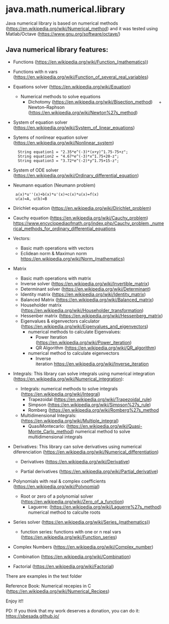 # java.math.numerical.library

Java numerical library is based on numerical methods (https://en.wikipedia.org/wiki/Numerical_method) and it was tested using Matlab/Octave (https://www.gnu.org/software/octave/)

## Java numerical library features:

+ Functions (https://en.wikipedia.org/wiki/Function_(mathematics))

+ Functions with n vars (https://en.wikipedia.org/wiki/Function_of_several_real_variables)

+ Equations solver (https://en.wikipedia.org/wiki/Equation)
  + Numerical methods to solve equations
    + Dichotomy (https://en.wikipedia.org/wiki/Bisection_method)  
    + Newton–Raphson (https://en.wikipedia.org/wiki/Newton%27s_method)

+ System of equation solver (https://en.wikipedia.org/wiki/System_of_linear_equations)

+ Sytems of nonlinear equation solver (https://en.wikipedia.org/wiki/Nonlinear_system)

        String equation1 = "2.35*e^(-3)*(x+y)^1.75-75+z";
        String equation2 = "4.67*e^(-3)*x^1.75+20-z";
        String equation3 = "3.72*e^(-2)*y^1.75+15-z";

+ System of ODE solver (https://en.wikipedia.org/wiki/Ordinary_differential_equation)

+ Neumann equation (Neumann problem)
      
       a(x)*u''(x)+b(x)*u'(x)+c(x)*u(x)=f(x)
       u(a)=A, u(b)=B

+ Dirichlet equation (https://en.wikipedia.org/wiki/Dirichlet_problem)

+ Cauchy equation (https://en.wikipedia.org/wiki/Cauchy_problem) https://www.encyclopediaofmath.org/index.php/Cauchy_problem,_numerical_methods_for_ordinary_differential_equations

+ Vectors:
  + Basic math operations with vectors
  + Eclidean norm & Maximun norm https://en.wikipedia.org/wiki/Norm_(mathematics)
  
+ Matrix
  + Basic math operations with matrix
  + Inverse solver (https://en.wikipedia.org/wiki/Invertible_matrix)
  + Determinant solver (https://en.wikipedia.org/wiki/Determinant)
  + Identity matrix (https://en.wikipedia.org/wiki/Identity_matrix)
  + Balanced Matrix (https://en.wikipedia.org/wiki/Balanced_matrix)
  + Householder matrix (https://en.wikipedia.org/wiki/Householder_transformation)
  + Hessenber matrix (https://en.wikipedia.org/wiki/Hessenberg_matrix)
  + Eigenvalues & eigenvectors calculator (https://en.wikipedia.org/wiki/Eigenvalues_and_eigenvectors)
    + numerical methods to calculate Eigenvalues:
      + Power Iteration (https://en.wikipedia.org/wiki/Power_iteration) 
      + QR Algorithm (https://en.wikipedia.org/wiki/QR_algorithm)
    + numerical method to calculate eigenvectors
      + Inverse iteration https://en.wikipedia.org/wiki/Inverse_iteration

+ Integrals: This library can solve integrals using numerical integration (https://en.wikipedia.org/wiki/Numerical_integration):
  + Integrals: numerical methods to solve integrals (https://en.wikipedia.org/wiki/Integral)
    + Trapezoidal (https://en.wikipedia.org/wiki/Trapezoidal_rule)
    + Simpson (https://en.wikipedia.org/wiki/Simpson%27s_rule)
    + Romberg (https://en.wikipedia.org/wiki/Romberg%27s_method
  + Multidimensional Integrals: (https://en.wikipedia.org/wiki/Multiple_integral)
    + QuasiMontecarlo: (https://en.wikipedia.org/wiki/Quasi-Monte_Carlo_method) numerical method to solve multidimensional integrals
 
+ Derivatives: This library can solve derivatives using numerical diferenciation (https://en.wikipedia.org/wiki/Numerical_differentiation)

  + Derivatives (https://en.wikipedia.org/wiki/Derivative)

  + Partial derivatives (https://en.wikipedia.org/wiki/Partial_derivative)
  
+ Polynomials with real & complex coefficients (https://en.wikipedia.org/wiki/Polynomial)
  + Root or zero of a polynomial solver (https://en.wikipedia.org/wiki/Zero_of_a_function)
    + Laguerre: (https://en.wikipedia.org/wiki/Laguerre%27s_method) numerical method to calculte roots

+ Series solver (https://en.wikipedia.org/wiki/Series_(mathematics))
  + function series: functions with one or n real vars (https://en.wikipedia.org/wiki/Function_series)

+ Complex Numbers (https://en.wikipedia.org/wiki/Complex_number)

+ Combination (https://en.wikipedia.org/wiki/Combination)

+ Factorial (https://en.wikipedia.org/wiki/Factorial)


There are examples in the test folder

Reference Book: Numerical recepies in C (https://en.wikipedia.org/wiki/Numerical_Recipes)

Enjoy it!!

PD: If you think that my work deserves a donation, you can do it: https://sbesada.github.io/
